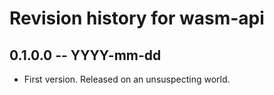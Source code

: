 # Revision history for wasm-api

## 0.1.0.0 -- YYYY-mm-dd

* First version. Released on an unsuspecting world.
